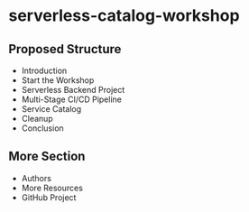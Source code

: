 # serverless-catalog-workshop

## Proposed Structure
- Introduction
- Start the Workshop
- Serverless Backend Project
- Multi-Stage CI/CD Pipeline
- Service Catalog 
- Cleanup
- Conclusion

## More Section
- Authors
- More Resources
- GitHub Project
